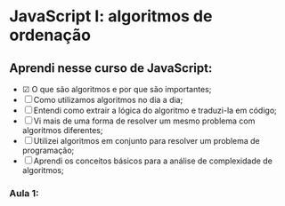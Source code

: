 # JavaScript I: algoritmos de ordenação

## Aprendi nesse curso de JavaScript:

- &#9745; O que são algoritmos e por que são importantes;
- &#9744; Como utilizamos algoritmos no dia a dia;
- &#9744; Entendi como extrair a lógica do algoritmo e traduzi-la em código;
- &#9744; Vi mais de uma forma de resolver um mesmo problema com algoritmos diferentes;
- &#9744; Utilizei algoritmos em conjunto para resolver um problema de programação;
- &#9744; Aprendi os conceitos básicos para a análise de complexidade de algoritmos;

### Aula 1:
  
